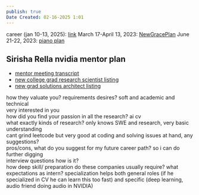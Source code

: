 ```yaml
---
publish: true
Date Created: 02-16-2025 1:01
---
```

career (jan 10-13, 2025): [link](https://docs.google.com/document/d/1Y-DYg-jN1zy5ZzPRcDI9VoceNlwvpBSVpTx9-rsY4OM/edit?usp=sharing)
March 17-April 13, 2023: [NewGracePlan](https://docs.google.com/document/d/1nTHrIaJv9O8WRIy5wAGtYbZVIhshvJ1Prn6wP1UP76M/edit?usp=sharing)
June 21-22, 2023: [piano plan](https://docs.google.com/document/d/1wy9rVOrMiuBIiQzS8aMXRaNqgoo17baAM9VBN1c8cMQ/edit?tab=t.0)


## **Sirisha Rella** nvidia mentor plan  
- [mentor meeting transcript](https://turboscribe.ai/transcript/share/909727124742051372/UD5NCVcqMRBSm7jfWfiDxoRUC_NmTIxSN74_eCqqU8k/nvidia-sirisha-rella-mentor-meeting)
- [new college grad research scientist listing](https://nvidia.wd5.myworkdayjobs.com/en-US/NVIDIAExternalCareerSite/job/US-CA-Santa-Clara/Research-Scientist--ML-Systems---New-College-Grad-2025_JR1989463?q=solutions%20architect&locationHierarchy1=2fcb99c455831013ea52fb338f2932d8&workerSubType=ab40a98049581037a3ada55b087049b7)  
- [new grad solutions architect listing](https://nvidia.wd5.myworkdayjobs.com/en-US/NVIDIAExternalCareerSite/details/Solution-Architect--Worldwide-Field-Operations---New-College-Grad-2025_JR1989353?q=solutions%20architect&locationHierarchy1=2fcb99c455831013ea52fb338f2932d8&workerSubType=ab40a98049581037a3ada55b087049b7)

how they valuate you? requirements desires? soft and academic and technical  
very interested in you  
how did you find your passion in all the research? ai cv  
what exactly kinds of research? only knows SWE and research, very basic understanding   
cant grind leetcode but very good at coding and solving issues at hand, any suggestions?   
pros/cons, what do you suggest for my future career path? so i can do further digging  
interview questions how is it?   
how deep skill/ preparation do these companies usually require? what expectations as intern? 
	specialization helps both general roles (if he specialized in CV he can learn this too fast) and specific (deep learning, audio friend doing audio in NVIDIA)